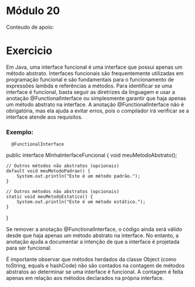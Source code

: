 # Módulo 20
Conteudo de apoio:
# Exercicio
Em Java, uma interface funcional é uma interface que possui apenas um método abstrato. Interfaces funcionais são frequentemente utilizadas em programação funcional e são fundamentais para o funcionamento de expressões lambda e referências a métodos. Para identificar se uma interface é funcional, basta seguir as diretrizes da linguagem e usar a anotação @FunctionalInterface ou simplesmente garantir que haja apenas um método abstrato na interface. A anotação @FunctionalInterface não é obrigatória, mas ela ajuda a evitar erros, pois o compilador irá verificar se a interface atende aos requisitos.

### Exemplo: 
      @FunctionalInterface
public interface MinhaInterfaceFuncional {
    void meuMetodoAbstrato();

    // Outros métodos não abstratos (opcionais)
    default void meuMetodoPadrao() {
        System.out.println("Este é um método padrão.");
    }

    // Outros métodos não abstratos (opcionais)
    static void meuMetodoEstatico() {
        System.out.println("Este é um método estático.");
    }
}

Se remover a anotação @FunctionalInterface, o código ainda será válido desde que haja apenas um método abstrato na interface. No entanto, a anotação ajuda a documentar a intenção de que a interface é projetada para ser funcional.

É importante observar que métodos herdados da classe Object (como toString, equals e hashCode) não são contados na contagem de métodos abstratos ao determinar se uma interface é funcional. A contagem é feita apenas em relação aos métodos declarados na própria interface.
